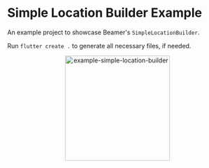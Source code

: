 # Simple Location Builder Example

An example project to showcase Beamer's `SimpleLocationBuilder`.

Run `flutter create .` to generate all necessary files, if needed.

<p align="center">
<img src="https://raw.githubusercontent.com/slovnicki/beamer/master/examples/simple_location_builder/example-simple-location-builder.gif" alt="example-simple-location-builder" width="240">
</p>